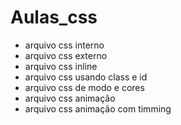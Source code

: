 # Aulas_css

- arquivo css interno
- arquivo css externo
- arquivo css inline
- arquivo css usando class e id
- arquivo css de modo e cores
- arquivo css animação
- arquivo css animação com timming
